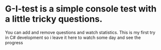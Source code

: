 # G-I-test is a simple console test with a little tricky questions.
You can add and remove questions and watch statistics.
This is my first try in C# development so i leave it here to watch some day and see the progress
